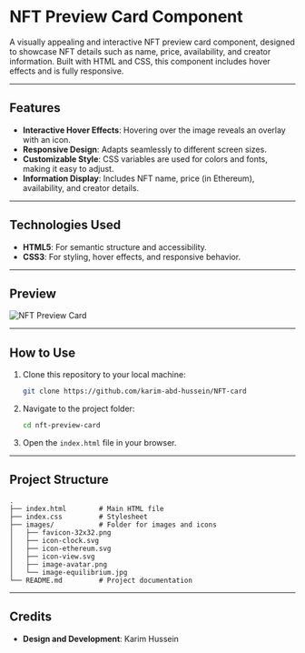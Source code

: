 # NFT Preview Card Component

A visually appealing and interactive NFT preview card component, designed to showcase NFT details such as name, price, availability, and creator information. Built with HTML and CSS, this component includes hover effects and is fully responsive.

---

## Features
- **Interactive Hover Effects**: Hovering over the image reveals an overlay with an icon.
- **Responsive Design**: Adapts seamlessly to different screen sizes.
- **Customizable Style**: CSS variables are used for colors and fonts, making it easy to adjust.
- **Information Display**: Includes NFT name, price (in Ethereum), availability, and creator details.

---

## Technologies Used
- **HTML5**: For semantic structure and accessibility.
- **CSS3**: For styling, hover effects, and responsive behavior.

---

## Preview
![NFT Preview Card](./images/desktop-preview.jpg)

---

## How to Use
1. Clone this repository to your local machine:
   ```bash
   git clone https://github.com/karim-abd-hussein/NFT-card
   ```
2. Navigate to the project folder:
   ```bash
   cd nft-preview-card
   ```
3. Open the `index.html` file in your browser.

---

## Project Structure
```
.
├── index.html        # Main HTML file
├── index.css         # Stylesheet
├── images/           # Folder for images and icons
│   ├── favicon-32x32.png
│   ├── icon-clock.svg
│   ├── icon-ethereum.svg
│   ├── icon-view.svg
│   ├── image-avatar.png
│   └── image-equilibrium.jpg
└── README.md         # Project documentation
```

---

## Credits
- **Design and Development**: Karim Hussein
